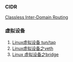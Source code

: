 
### CIDR
[Classless Inter-Domain Routing](https://en.wikipedia.org/wiki/Classless_Inter-Domain_Routing)

### 虚拟设备

1. [Linux虚拟设备 tun/tap](https://segmentfault.com/a/1190000009249039)
1. [Linux虚拟设备之veth](https://segmentfault.com/a/1190000009251098)     
1. [Linux 虚拟设备之bridge](https://segmentfault.com/a/1190000009491002)
